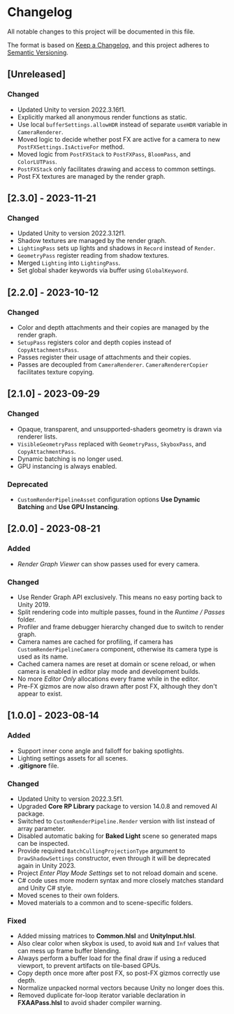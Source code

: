 # Changelog

All notable changes to this project will be documented in this file.

The format is based on [Keep a Changelog](https://keepachangelog.com/en/1.0.0/),
and this project adheres to [Semantic Versioning](https://semver.org/spec/v2.0.0.html).

## [Unreleased]

### Changed

- Updated Unity to version 2022.3.16f1.
- Explicitly marked all anonymous render functions as static.
- Use local `bufferSettings.allowHDR` instead of separate `useHDR` variable in `CameraRenderer`.
- Moved logic to decide whether post FX are active for a camera to new `PostFXSettings.IsActiveFor` method.
- Moved logic from `PostFXStack` to `PostFXPass`, `BloomPass`, and `ColorLUTPass`.
- `PostFXStack` only facilitates drawing and access to common settings.
- Post FX textures are managed by the render graph.

## [2.3.0] - 2023-11-21

### Changed

- Updated Unity to version 2022.3.12f1.
- Shadow textures are managed by the render graph.
- `LightingPass` sets up lights and shadows in `Record` instead of `Render`.
- `GeometryPass` register reading from shadow textures.
- Merged `Lighting` into `LightingPass`.
- Set global shader keywords via buffer using `GlobalKeyword`.

## [2.2.0] - 2023-10-12

### Changed

- Color and depth attachments and their copies are managed by the render graph.
- `SetupPass` registers color and depth copies instead of `CopyAttachmentsPass`.
- Passes register their usage of attachments and their copies.
- Passes are decoupled from `CameraRenderer`. `CameraRendererCopier` facilitates texture copying.

## [2.1.0] - 2023-09-29

### Changed

- Opaque, transparent, and unsupported-shaders geometry is drawn via renderer lists.
- `VisibleGeometryPass` replaced with `GeometryPass`, `SkyboxPass`, and `CopyAttachmentPass`.
- Dynamic batching is no longer used.
- GPU instancing is always enabled.

### Deprecated

- `CustomRenderPipelineAsset` configuration options **Use Dynamic Batching** and **Use GPU Instancing**. 

## [2.0.0] - 2023-08-21

### Added

- _Render Graph Viewer_ can show passes used for every camera.

### Changed

- Use Render Graph API exclusively. This means no easy porting back to Unity 2019.
- Split rendering code into multiple passes, found in the _Runtime / Passes_ folder.
- Profiler and frame debugger hierarchy changed due to switch to render graph.
- Camera names are cached for profiling, if camera has `CustomRenderPipelineCamera` component, otherwise its camera type is used as its name.
- Cached camera names are reset at domain or scene reload, or when camera is enabled in editor play mode and development builds.
- No more _Editor Only_ allocations every frame while in the editor.
- Pre-FX gizmos are now also drawn after post FX,  although they don't appear to exist.

## [1.0.0] - 2023-08-14

### Added

- Support inner cone angle and falloff for baking spotlights.
- Lighting settings assets for all scenes.
- **.gitignore** file.

### Changed

- Updated Unity to version 2022.3.5f1.
- Upgraded **Core RP Library** package to version 14.0.8 and removed AI package.
- Switched to `CustomRenderPipeline.Render` version with list instead of array parameter.
- Disabled automatic baking for **Baked Light** scene so generated maps can be inspected.
- Provide required `BatchCullingProjectionType` argument to `DrawShadowSettings` constructor, even through it will be deprecated again in Unity 2023.
- Project _Enter Play Mode Settings_ set to not reload domain and scene.
- C# code uses more modern syntax and more closely matches standard and Unity C# style.
- Moved scenes to their own folders.
- Moved materials to a common and to scene-specific folders.

### Fixed

- Added missing matrices to **Common.hlsl** and **UnityInput.hlsl**.
- Also clear color when skybox is used, to avoid `NaN` and `Inf` values that can mess up frame buffer blending.
- Always perform a buffer load for the final draw if using a reduced viewport, to prevent artifacts on tile-based GPUs.
- Copy depth once more after post FX, so post-FX gizmos correctly use depth.
- Normalize unpacked normal vectors because Unity no longer does this.
- Removed duplicate for-loop iterator variable declaration in **FXAAPass.hlsl** to avoid shader compiler warning.
